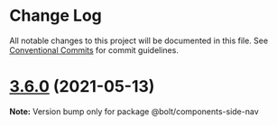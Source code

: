 # Change Log

All notable changes to this project will be documented in this file.
See [Conventional Commits](https://conventionalcommits.org) for commit guidelines.

# [3.6.0](https://github.com/boltdesignsystem/bolt/tree/master/packages/components/bolt-side-nav/compare/v3.5.4...v3.6.0) (2021-05-13)

**Note:** Version bump only for package @bolt/components-side-nav
